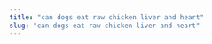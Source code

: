```yaml
---
title: "can dogs eat raw chicken liver and heart"
slug: "can-dogs-eat-raw-chicken-liver-and-heart"
---
```


